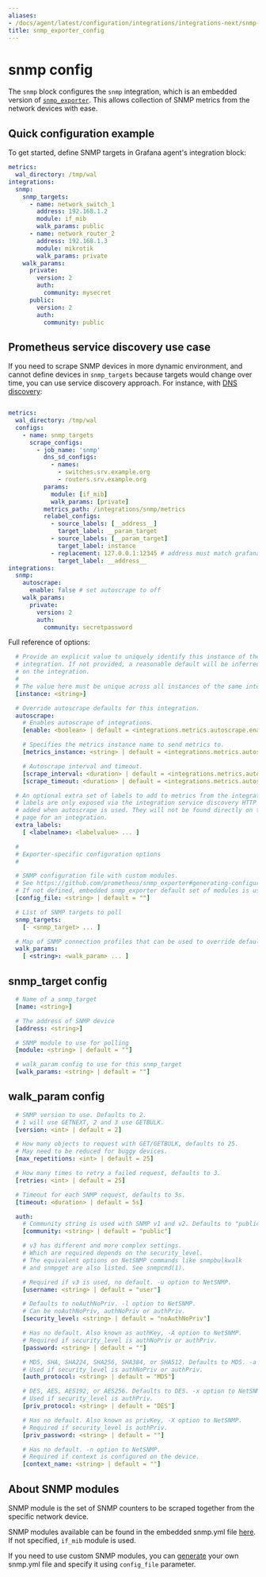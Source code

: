 ```yaml
---
aliases:
- /docs/agent/latest/configuration/integrations/integrations-next/snmp-config/
title: snmp_exporter_config
---
```


# snmp config

The `snmp` block configures the `snmp` integration,
which is an embedded version of
[`snmp_exporter`](https://github.com/prometheus/snmp_exporter). This allows collection of SNMP metrics from the network devices with ease.


## Quick configuration example

To get started, define SNMP targets in Grafana agent's integration block:

```yaml
metrics:
  wal_directory: /tmp/wal
integrations:
  snmp:
    snmp_targets:
      - name: network_switch_1
        address: 192.168.1.2
        module: if_mib
        walk_params: public
      - name: network_router_2
        address: 192.168.1.3
        module: mikrotik
        walk_params: private
    walk_params:
      private:
        version: 2
        auth:
          community: mysecret
      public:
        version: 2
        auth:
          community: public
```

## Prometheus service discovery use case

If you need to scrape SNMP devices in more dynamic environment, and cannot define devices in `snmp_targets` because targets would change over time, you can use service discovery approach. For instance, with [DNS discovery](https://prometheus.io/docs/prometheus/latest/configuration/configuration/#dns_sd_config):

```yaml

metrics:
  wal_directory: /tmp/wal
  configs:
    - name: snmp_targets
      scrape_configs:
        - job_name: 'snmp'
          dns_sd_configs:
            - names:
              - switches.srv.example.org
              - routers.srv.example.org
          params:
            module: [if_mib]
            walk_params: [private]
          metrics_path: /integrations/snmp/metrics
          relabel_configs:
            - source_labels: [__address__]
              target_label: __param_target
            - source_labels: [__param_target]
              target_label: instance
            - replacement: 127.0.0.1:12345 # address must match grafana agent -server.http.address flag
              target_label: __address__
integrations:
  snmp:
    autoscrape:
      enable: false # set autoscrape to off
    walk_params:
      private:
        version: 2
        auth:
          community: secretpassword
```


Full reference of options:

```yaml
  # Provide an explicit value to uniquely identify this instance of the
  # integration. If not provided, a reasonable default will be inferred based
  # on the integration.
  #
  # The value here must be unique across all instances of the same integration.
  [instance: <string>]

  # Override autoscrape defaults for this integration.
  autoscrape:
    # Enables autoscrape of integrations.
    [enable: <boolean> | default = <integrations.metrics.autoscrape.enable>]

    # Specifies the metrics instance name to send metrics to.
    [metrics_instance: <string> | default = <integrations.metrics.autoscrape.metrics_instance>]

    # Autoscrape interval and timeout.
    [scrape_interval: <duration> | default = <integrations.metrics.autoscrape.scrape_interval>]
    [scrape_timeout: <duration> | default = <integrations.metrics.autoscrape.scrape_timeout>]

  # An optional extra set of labels to add to metrics from the integration target. These
  # labels are only exposed via the integration service discovery HTTP API and
  # added when autoscrape is used. They will not be found directly on the metrics
  # page for an integration.
  extra_labels:
    [ <labelname>: <labelvalue> ... ]

  #
  # Exporter-specific configuration options
  #

  # SNMP configuration file with custom modules.
  # See https://github.com/prometheus/snmp_exporter#generating-configuration for more details how to generate custom snmp.yml file.
  # If not defined, embedded snmp_exporter default set of modules is used.
  [config_file: <string> | default = ""]

  # List of SNMP targets to poll
  snmp_targets:
    [- <snmp_target> ... ]

  # Map of SNMP connection profiles that can be used to override default SNMP settings.
  walk_params:
    [ <string>: <walk_param> ... ]


```
## snmp_target config

```yaml
  # Name of a snmp_target
  [name: <string>]

  # The address of SNMP device
  [address: <string>]

  # SNMP module to use for polling
  [module: <string> | default = ""]

  # walk_param config to use for this snmp_target
  [walk_params: <string> | default = ""]
```

## walk_param config

```yaml
  # SNMP version to use. Defaults to 2.
  # 1 will use GETNEXT, 2 and 3 use GETBULK.
  [version: <int> | default = 2]

  # How many objects to request with GET/GETBULK, defaults to 25.
  # May need to be reduced for buggy devices.
  [max_repetitions: <int> | default = 25]

  # How many times to retry a failed request, defaults to 3.
  [retries: <int> | default = 25]

  # Timeout for each SNMP request, defaults to 5s.
  [timeout: <duration> | default = 5s]

  auth:
    # Community string is used with SNMP v1 and v2. Defaults to "public".
    [community: <string> | default = "public"]

    # v3 has different and more complex settings.
    # Which are required depends on the security_level.
    # The equivalent options on NetSNMP commands like snmpbulkwalk
    # and snmpget are also listed. See snmpcmd(1).

    # Required if v3 is used, no default. -u option to NetSNMP.
    [username: <string> | default = "user"]

    # Defaults to noAuthNoPriv. -l option to NetSNMP.
    # Can be noAuthNoPriv, authNoPriv or authPriv.
    [security_level: <string> | default = "noAuthNoPriv"]

    # Has no default. Also known as authKey, -A option to NetSNMP.
    # Required if security_level is authNoPriv or authPriv.
    [password: <string> | default = ""]

    # MD5, SHA, SHA224, SHA256, SHA384, or SHA512. Defaults to MD5. -a option to NetSNMP.
    # Used if security_level is authNoPriv or authPriv.
    [auth_protocol: <string> | default = "MD5"]

    # DES, AES, AES192, or AES256. Defaults to DES. -x option to NetSNMP.
    # Used if security_level is authPriv.
    [priv_protocol: <string> | default = "DES"]

    # Has no default. Also known as privKey, -X option to NetSNMP.
    # Required if security_level is authPriv.
    [priv_password: <string> | default = ""]

    # Has no default. -n option to NetSNMP.
    # Required if context is configured on the device.
    [context_name: <string> | default = ""]

```


## About SNMP modules

SNMP module is the set of SNMP counters to be scraped together from the specific network device.

SNMP modules available can be found in the embedded snmp.yml file [here](https://github.com/grafana/agent/blob/main/pkg/integrations/snmp_exporter/common/snmp.yml). If not specified, `if_mib` module is used.

If you need to use custom SNMP modules, you can [generate](https://github.com/prometheus/snmp_exporter#generating-configuration) your own snmp.yml file and specify it using `config_file` parameter.
